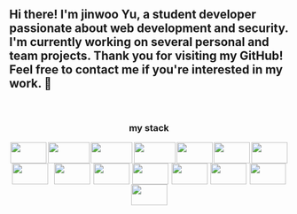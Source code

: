 
<h2>Hi there! I'm jinwoo Yu, a student developer passionate about web development and security. I'm currently working on several personal and team projects. Thank you for visiting my GitHub! Feel free to contact me if you're interested in my work. 👋</h2>

<!--
**Lay182/Lay182** is a ✨ _special_ ✨ repository because its `README.md` (this file) appears on your GitHub profile.

Here are some ideas to get you started:
https://img.shields.io/badge/Windows-0078D6?style=for-the-badge&logo=windows&logoColor=white
https://img.shields.io/badge/Linux-FCC624?style=for-the-badge&logo=linux&logoColor=black

-🔭 I’m currently working on ...
- 🌱 I’m currently learning ...
- 👯 I’m looking to collaborate on ...
- 🤔 I’m looking for help with ...
- 💬 Ask me about ...
- 📫 How to reach me: ...
- 😄 Pronouns: ...
- ⚡ Fun fact: ...
-->

<div align="left">

<br>
<h3 align="center"">my stack</h3>
<div align="center" style="display: flex; flex-wrap: wrap; justify-content: space-evenly; ">  <img src="https://img.shields.io/badge/c-A8B9CC?style=flat-square&logo=c&logoColor=white"height="38" width="65">
  <img src="https://img.shields.io/badge/Java-007396?style=flat-square&logo=Java&logoColor=white" height="38" width="75">
  <img src="https://img.shields.io/badge/html5-E34F26?style=flat-square&logo=html5&logoColor=white" height="38" width="75">
  <img src="https://img.shields.io/badge/css-1572B6?style=flat-square&logo=css3&logoColor=white"height="38" width="75">
  <img src="https://img.shields.io/badge/javascript-F7DF1E?style=flat-square&logo=javascript&logoColor=black"height="38" width="65">
  <img src="https://img.shields.io/badge/bootstrap-7952B3?style=flat-square&logo=bootstrap&logoColor=white"height="38" width="65">
  <img src="https://img.shields.io/badge/EJS-52B0E7?style=flat-square&label=EJS"height="38" width="65">
  <img src="https://img.shields.io/badge/MongoDB-47A248?style=flat-square&logo=mongodb&logoColor=#47A248"height="38" width="65">
    <br/>
  <img src="https://img.shields.io/badge/Node.js-339933?style=flat-square&logo=nodejs&logoColor=white"height="38" width="65">
  <img src="https://img.shields.io/badge/express-000000?style=flat-square&logo=express&logoColor=white"height="38" width="65">
  <img src="https://img.shields.io/badge/mongoose-880000?style=flat-square&logo=mongoose&logoColor=white"height="38" width="65">
  <img src="https://img.shields.io/badge/bulma-00D1B2?style=flat-square&logo=bulma&logoColor=white"height="38" width="65">
  <img src="https://img.shields.io/badge/npm-CB3837?style=flat-square&logo=npm&logoColor=white"height="38"width="65">
  <img src="https://img.shields.io/badge/react-7BB4E3?style=flat-square&logo=react&logoColor=white"height="38" width="65">
  <img src="https://img.shields.io/badge/ubuntu-orange?style=flat-square&logo=ubuntu&logoColor=white"height="38"width="65">



</div>
